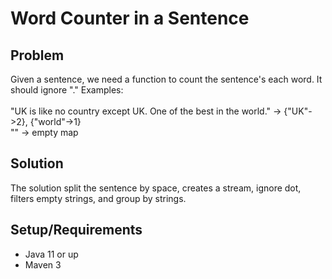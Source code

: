 # Word Counter in a Sentence
## Problem
Given a sentence, we need a function to count the sentence's each word. It should ignore "."
Examples: <br><br>
"UK is like no country except UK. One of the best in the world." -> {"UK"->2}, {"world"->1} <br>
"" -> empty map <br>

## Solution 
The solution split the sentence by space, creates a stream, ignore dot, filters empty strings, and group by strings.

## Setup/Requirements
* Java 11 or up
* Maven 3
